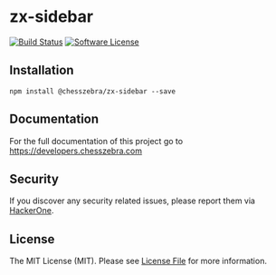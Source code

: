 # zx-sidebar

[![Build Status][ico-travis]][link-travis]
[![Software License][ico-license]](LICENSE.md)

## Installation
```
npm install @chesszebra/zx-sidebar --save
```

## Documentation

For the full documentation of this project go to https://developers.chesszebra.com

## Security

If you discover any security related issues, please report them via [HackerOne][link-hackerone].

## License

The MIT License (MIT). Please see [License File](LICENSE.md) for more information.

[ico-license]: https://img.shields.io/badge/license-MIT-brightgreen.svg?style=flat-square
[ico-travis]: https://img.shields.io/travis/chesszebra/zx-sidebar/master.svg?style=flat-square

[link-travis]: https://travis-ci.org/chesszebra/zx-sidebar
[link-hackerone]: https://hackerone.com/chesszebra
